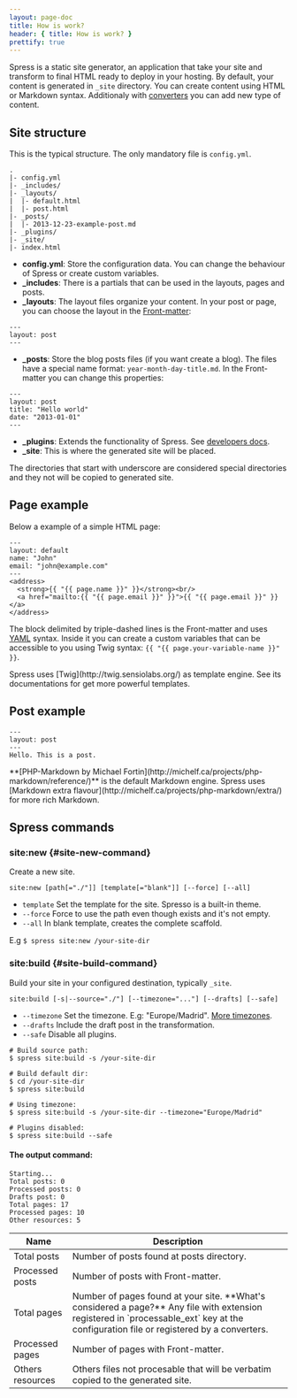 ```yaml
---
layout: page-doc
title: How is work?
header: { title: How is work? }
prettify: true
---
```

Spress is a static site generator, an application that take your site and 
transform to final HTML ready to deploy in your hosting. By default, your
content is generated in `_site` directory. You can create content using HTML or 
Markdown syntax. Additionaly with [converters](/docs/developers/converters) you 
can add new type of content.

## Site structure
This is the typical structure. The only mandatory file is `config.yml`.

```
.
|- config.yml
|- _includes/
|- _layouts/
|  |- default.html
|  |- post.html
|- _posts/
|  |- 2013-12-23-example-post.md
|- _plugins/
|- _site/
|- index.html
```
* **config.yml**: Store the configuration data. You can change the behaviour of 
Spress or create custom variables.
* **_includes**: There is a partials that can be used in the layouts, pages and posts.
* **_layouts**: The layout files organize your content. In your post or page, 
you can choose the layout in the [Front-matter](/docs/front-matter):

```
---
layout: post
---
```
* **_posts**: Store the blog posts files (if you want create a blog). The files
have a special name format: `year-month-day-title.md`. In the Front-matter you 
can change this properties:

```
---
layout: post
title: "Hello world"
date: "2013-01-01"
---
```
* **_plugins**: Extends the functionality of Spress. See [developers docs](/docs/developers).
* **_site**: This is where the generated site will be placed.

The directories that start with underscore are considered special directories and
they not will be copied to generated site.

## Page example
Below a example of a simple HTML page:

```
---
layout: default
name: "John"
email: "john@example.com"
---
<address>
  <strong>{{ "{{ page.name }}" }}</strong><br/>
  <a href="mailto:{{ "{{ page.email }}" }}">{{ "{{ page.email }}" }}</a>
</address>
```
The block delimited by triple-dashed lines is the Front-matter and uses 
[YAML](http://yaml.org) syntax. Inside it you can create a custom variables
that can be accessible to you using Twig syntax: 
`{{ "{{ page.your-variable-name }}" }}`.

<div class="panel panel-default">
  <div class="panel-body">
    <div class="row">
        <div class="col-md-1">
            <i class="fa fa-bookmark-o fa-3x"></i>
        </div>
        <div class="col-md-11">
            <p markdown="1">
                Spress uses [Twig](http://twig.sensiolabs.org/) as template
                engine. See its documentations for get more powerful
                templates.
            </p>
        </div>
    </div>
  </div>
</div>

## Post example
```
---
layout: post
---
Hello. This is a post.
```

<div class="panel panel-default">
  <div class="panel-body">
    <div class="row">
        <div class="col-md-1">
            <i class="fa fa-bookmark-o fa-3x"></i>
        </div>
        <div class="col-md-11">
            <p markdown="1">
                **[PHP-Markdown by Michael Fortin](http://michelf.ca/projects/php-markdown/reference/)** 
                is the default Markdown engine. Spress uses 
                [Markdown extra flavour](http://michelf.ca/projects/php-markdown/extra/) for 
                more rich Markdown.
            </p>
        </div>
    </div>
  </div>
</div>

## Spress commands
### site:new {#site-new-command}
Create a new site.

`site:new [path[="./"]] [template[="blank"]] [--force] [--all]`

* `template` Set the template for the site. Spresso is a built-in theme.
* `--force` Force to use the path even though exists and it's not empty.
* `--all` In blank template, creates the complete scaffold.

E.g `$ spress site:new /your-site-dir`

### site:build {#site-build-command}
Build your site in your configured destination, typically `_site`. 

`site:build [-s|--source="./"] [--timezone="..."] [--drafts] [--safe]`

* `--timezone` Set the timezone. E.g: "Europe/Madrid".
[More timezones](http://www.php.net/manual/en/timezones.php).
* `--drafts` Include the draft post in the transformation.
* `--safe` Disable all plugins.

```
# Build source path:
$ spress site:build -s /your-site-dir

# Build default dir:
$ cd /your-site-dir
$ spress site:build

# Using timezone:
$ spress site:build -s /your-site-dir --timezone="Europe/Madrid"

# Plugins disabled:
$ spress site:build --safe
```

#### The output command:

```
Starting...
Total posts: 0
Processed posts: 0
Drafts post: 0
Total pages: 17
Processed pages: 10
Other resources: 5
```

<table class="table">
    <thead>
        <tr>
            <th class="col-sm-3">Name</th>
            <th>Description</th>
        </tr>
    </thead>
    <tbody>
        <tr>
            <td>Total posts</td>
            <td>Number of posts found at posts directory.</td>
        </tr>
        <tr>
            <td>Processed posts</td>
            <td>Number of posts with Front-matter.</td>
        </tr>
        <tr>
            <td>Total pages</td>
            <td markdown="1">
                Number of pages found at your site.
                **What's considered a page?** 
                Any file with extension registered in `processable_ext` key at the
                configuration file or registered by a converters.
            </td>
        </tr>
        <tr>
            <td>Processed pages</td>
            <td>Number of pages with Front-matter.</td>
        </tr>
        <tr>
            <td>Others resources</td>
            <td>
                Others files not procesable that will be verbatim copied
                to the generated site.
            </td>
        </tr>
    </tbody>
</table>
